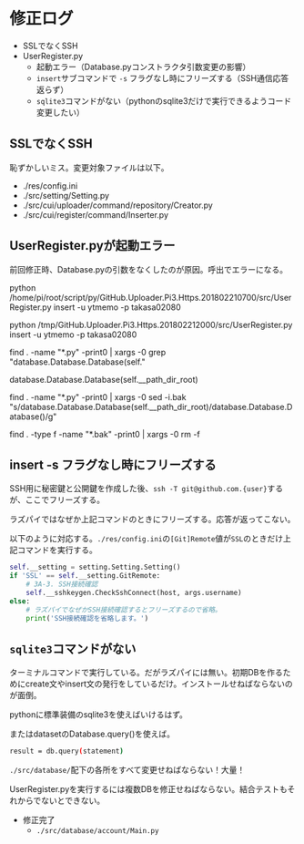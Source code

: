 # 修正ログ

* SSLでなくSSH
* UserRegister.py
    * 起動エラー（Database.pyコンストラクタ引数変更の影響）
    * `insert`サブコマンドで `-s` フラグなし時にフリーズする（SSH通信応答返らず）
    * `sqlite3`コマンドがない（pythonのsqlite3だけで実行できるようコード変更したい）

## SSLでなくSSH

恥ずかしいミス。変更対象ファイルは以下。

* ./res/config.ini
* ./src/setting/Setting.py
* ./src/cui/uploader/command/repository/Creator.py
* ./src/cui/register/command/Inserter.py

## UserRegister.pyが起動エラー

前回修正時、Database.pyの引数をなくしたのが原因。呼出でエラーになる。

python /home/pi/root/script/py/GitHub.Uploader.Pi3.Https.201802210700/src/UserRegister.py insert -u ytmemo -p takasa02080

python /tmp/GitHub.Uploader.Pi3.Https.201802212000/src/UserRegister.py insert -u ytmemo -p takasa02080

find . -name "*.py" -print0 | xargs -0 grep "database.Database.Database(self."

database.Database.Database(self.__path_dir_root)

find . -name "*.py" -print0 | xargs -0 sed -i.bak "s/database.Database.Database(self.__path_dir_root)/database.Database.Database()/g"

find . -type f -name "*.bak" -print0 | xargs -0 rm -f

## insert -s フラグなし時にフリーズする

SSH用に秘密鍵と公開鍵を作成した後、`ssh -T git@github.com.{user}`するが、ここでフリーズする。

ラズパイではなぜか上記コマンドのときにフリーズする。応答が返ってこない。

以下のように対応する。`./res/config.ini`の`[Git]Remote`値が`SSL`のときだけ上記コマンドを実行する。
```python
self.__setting = setting.Setting.Setting()
if 'SSL' == self.__setting.GitRemote:
    # 3A-3. SSH接続確認
    self.__sshkeygen.CheckSshConnect(host, args.username)
else:
    # ラズパイでなぜかSSH接続確認するとフリーズするので省略。
    print('SSH接続確認を省略します。')
```

## `sqlite3`コマンドがない

ターミナルコマンドで実行している。だがラズパイには無い。初期DBを作るためにcreate文やinsert文の発行をしているだけ。インストールせねばならないのが面倒。

pythonに標準装備のsqlite3を使えばいけるはず。

またはdatasetのDatabase.query()を使えば。
```sh
result = db.query(statement)
```

`./src/database/`配下の各所をすべて変更せねばならない！大量！

UserRegister.pyを実行するには複数DBを修正せねばならない。結合テストもそれからでないとできない。

* 修正完了
    * `./src/database/account/Main.py`

